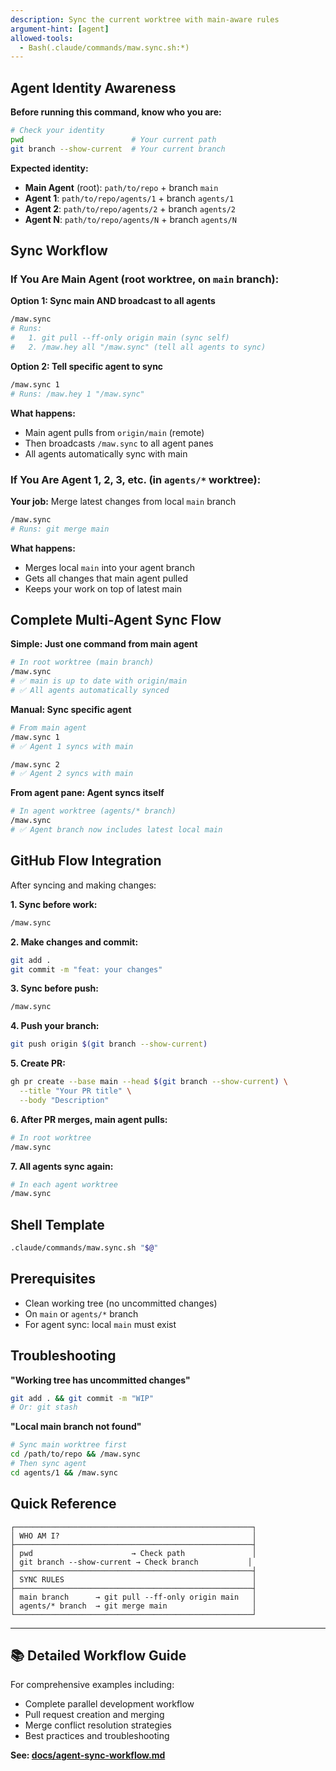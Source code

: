 ```yaml
---
description: Sync the current worktree with main-aware rules
argument-hint: [agent]
allowed-tools:
  - Bash(.claude/commands/maw.sync.sh:*)
---
```


## Agent Identity Awareness

**Before running this command, know who you are:**

```bash
# Check your identity
pwd                        # Your current path
git branch --show-current  # Your current branch
```

**Expected identity:**
- **Main Agent** (root): `path/to/repo` + branch `main`
- **Agent 1**: `path/to/repo/agents/1` + branch `agents/1`
- **Agent 2**: `path/to/repo/agents/2` + branch `agents/2`
- **Agent N**: `path/to/repo/agents/N` + branch `agents/N`

## Sync Workflow

### If You Are Main Agent (root worktree, on `main` branch):

**Option 1: Sync main AND broadcast to all agents**
```bash
/maw.sync
# Runs:
#   1. git pull --ff-only origin main (sync self)
#   2. /maw.hey all "/maw.sync" (tell all agents to sync)
```

**Option 2: Tell specific agent to sync**
```bash
/maw.sync 1
# Runs: /maw.hey 1 "/maw.sync"
```

**What happens:**
- Main agent pulls from `origin/main` (remote)
- Then broadcasts `/maw.sync` to all agent panes
- All agents automatically sync with main

### If You Are Agent 1, 2, 3, etc. (in `agents/*` worktree):

**Your job:** Merge latest changes from local `main` branch

```bash
/maw.sync
# Runs: git merge main
```

**What happens:**
- Merges local `main` into your agent branch
- Gets all changes that main agent pulled
- Keeps your work on top of latest main

## Complete Multi-Agent Sync Flow

**Simple: Just one command from main agent**
```bash
# In root worktree (main branch)
/maw.sync
# ✅ main is up to date with origin/main
# ✅ All agents automatically synced
```

**Manual: Sync specific agent**
```bash
# From main agent
/maw.sync 1
# ✅ Agent 1 syncs with main

/maw.sync 2
# ✅ Agent 2 syncs with main
```

**From agent pane: Agent syncs itself**
```bash
# In agent worktree (agents/* branch)
/maw.sync
# ✅ Agent branch now includes latest local main
```

## GitHub Flow Integration

After syncing and making changes:

**1. Sync before work:**
```bash
/maw.sync
```

**2. Make changes and commit:**
```bash
git add .
git commit -m "feat: your changes"
```

**3. Sync before push:**
```bash
/maw.sync
```

**4. Push your branch:**
```bash
git push origin $(git branch --show-current)
```

**5. Create PR:**
```bash
gh pr create --base main --head $(git branch --show-current) \
  --title "Your PR title" \
  --body "Description"
```

**6. After PR merges, main agent pulls:**
```bash
# In root worktree
/maw.sync
```

**7. All agents sync again:**
```bash
# In each agent worktree
/maw.sync
```

## Shell Template

```bash
.claude/commands/maw.sync.sh "$@"
```

## Prerequisites

- Clean working tree (no uncommitted changes)
- On `main` or `agents/*` branch
- For agent sync: local `main` must exist

## Troubleshooting

**"Working tree has uncommitted changes"**
```bash
git add . && git commit -m "WIP"
# Or: git stash
```

**"Local main branch not found"**
```bash
# Sync main worktree first
cd /path/to/repo && /maw.sync
# Then sync agent
cd agents/1 && /maw.sync
```

## Quick Reference

```
┌─────────────────────────────────────────────────────┐
│ WHO AM I?                                           │
├─────────────────────────────────────────────────────┤
│ pwd                      → Check path               │
│ git branch --show-current → Check branch           │
├─────────────────────────────────────────────────────┤
│ SYNC RULES                                          │
├─────────────────────────────────────────────────────┤
│ main branch      → git pull --ff-only origin main   │
│ agents/* branch  → git merge main                   │
└─────────────────────────────────────────────────────┘
```

---

## 📚 Detailed Workflow Guide

For comprehensive examples including:
- Complete parallel development workflow
- Pull request creation and merging
- Merge conflict resolution strategies
- Best practices and troubleshooting

**See: [docs/agent-sync-workflow.md](https://github.com/laris-co/multi-agent-worktree-kit/blob/main/docs/agent-sync-workflow.md)**
